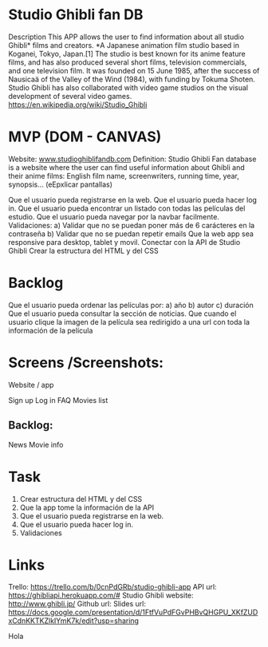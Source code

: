 # Studio Ghibli fan DB

Description
This APP allows the user to find information about all studio Ghibli* films and creators.
*A Japanese animation film studio based in Koganei, Tokyo, Japan.[1] The studio is best known for its anime feature films, and has also produced several short films, television commercials, and one television film. It was founded on 15 June 1985, after the success of Nausicaä of the Valley of the Wind (1984), with funding by Tokuma Shoten. Studio Ghibli has also collaborated with video game studios on the visual development of several video games.
https://en.wikipedia.org/wiki/Studio_Ghibli

# MVP (DOM - CANVAS)

Website: www.studioghiblifandb.com
Definition: Studio Ghibli Fan database is a website where the user can find useful information about Ghibli and their anime films: English film name, screenwriters, running time, year, synopsis…
(eEpxlicar pantallas)

Que el usuario pueda registrarse en la web.
Que el usuario pueda hacer log in.
Que el usuario pueda encontrar un listado con todas las películas del estudio.
Que el usuario pueda navegar por la navbar facilmente.
Validaciones:
a) Validar que no se puedan poner más de 6 carácteres en la contraseña
b) Validar que no se puedan repetir emails
Que la web app sea responsive para desktop, tablet y movil.
Conectar con la API de Studio Ghibli
Crear la estructura del HTML y del CSS

# Backlog

Que el usuario pueda ordenar las películas por:
a) año
b) autor
c) duración
Que el usuario pueda consultar la sección de noticias.
Que cuando el usuario clique la imagen de la película sea redirigido a una url con toda la información de la película

# Screens /Screenshots:

Website / app

Sign up
Log in
FAQ
Movies list

## Backlog:

News
Movie info

# Task

1. Crear estructura del HTML y del CSS
2. Que la app tome la información de la API
3. Que el usuario pueda registrarse en la web.
4. Que el usuario pueda hacer log in.
5. Validaciones

# Links

Trello: https://trello.com/b/0cnPdGRb/studio-ghibli-app
API url: https://ghibliapi.herokuapp.com/#
Studio Ghibli website: http://www.ghibli.jp/
Github url:
Slides url: https://docs.google.com/presentation/d/1FtfVuPdFGvPHBvQHGPU_XKfZUDxCdnKKTKZlkIYmK7k/edit?usp=sharing

Hola
